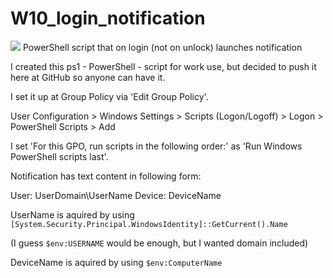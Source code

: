 # W10_login_notification
<img src="https://api.iconify.design/mdi:powershell.svg?color=blue&height=24"/>
PowerShell script that on login (not on unlock) launches notification


I created this ps1 - PowerShell - script for work use, but decided to push it here at GitHub so anyone can have it.


I set it up at Group Policy via 'Edit Group Policy'.


User Configuration > Windows Settings > Scripts (Logon/Logoff) > Logon > PowerShell Scripts > Add


I set 'For this GPO, run scripts in the following order:' as 'Run Windows PowerShell scripts last'.


Notification has text content in following form:


User: UserDomain\UserName
Device: DeviceName


UserName is aquired by using `[System.Security.Principal.WindowsIdentity]::GetCurrent().Name`

(I guess `$env:USERNAME` would be enough, but I wanted domain included)


DeviceName is aquired by using `$env:ComputerName`
